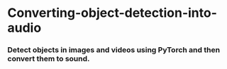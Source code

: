 # Converting-object-detection-into-audio
### Detect objects in images and videos using PyTorch and then convert them to sound.

